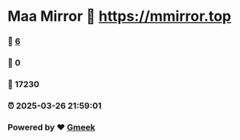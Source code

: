 # Maa Mirror :link: https://mmirror.top 
### :page_facing_up: [6](https://mmirror.top/tag.html) 
### :speech_balloon: 0 
### :hibiscus: 17230 
### :alarm_clock: 2025-03-26 21:59:01 
### Powered by :heart: [Gmeek](https://github.com/Meekdai/Gmeek)
